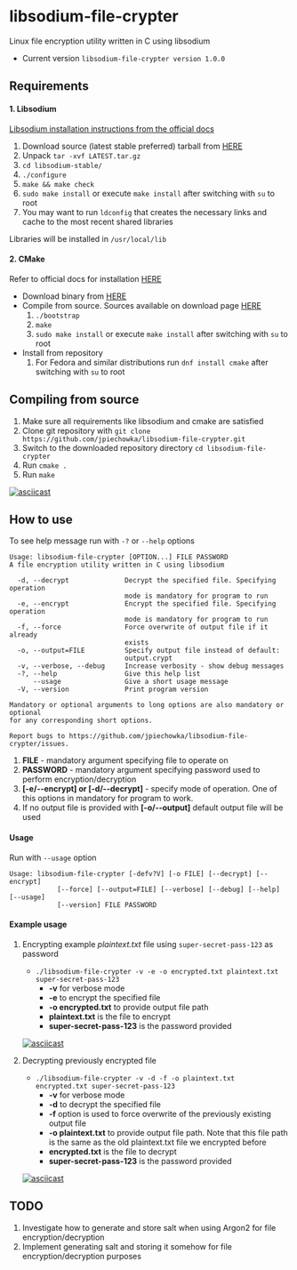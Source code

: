 # libsodium-file-crypter
Linux file encryption utility written in C using libsodium

* Current version ```libsodium-file-crypter version 1.0.0```

## Requirements
#### 1. Libsodium
[Libsodium installation instructions from the official docs](https://download.libsodium.org/doc/installation/)

1. Download source (latest stable preferred) tarball from [HERE](https://download.libsodium.org/libsodium/releases/)
2. Unpack ```tar -xvf LATEST.tar.gz```
3. ```cd libsodium-stable/```
4. ```./configure```
5. ```make && make check```
6. ```sudo make install``` or execute ```make install``` after switching with ```su``` to root
7. You may want to run ```ldconfig``` that creates the necessary links and cache to the most recent shared libraries

Libraries will be installed in ```/usr/local/lib```

#### 2. CMake

Refer to official docs for installation [HERE](https://cmake.org/install/)

* Download binary from [HERE](https://cmake.org/download/)
* Compile from source. Sources available on download page [HERE](https://cmake.org/download/)
    1. ```./bootstrap```
    2. ```make```
    3. ```sudo make install``` or execute ```make install``` after switching with ```su``` to root
* Install from repository
    1. For Fedora and similar distributions run ```dnf install cmake``` after switching with ```su``` to root

## Compiling from source

1. Make sure all requirements like libsodium and cmake are satisfied
2. Clone git repository with ```git clone https://github.com/jpiechowka/libsodium-file-crypter.git```
3. Switch to the downloaded repository directory ```cd libsodium-file-crypter```
4. Run ```cmake .```
5. Run ```make```

[![asciicast](https://asciinema.org/a/154905.png)](https://asciinema.org/a/154905)

## How to use

To see help message run with ```-?``` or ```--help``` options

```
Usage: libsodium-file-crypter [OPTION...] FILE PASSWORD
A file encryption utility written in C using libsodium

  -d, --decrypt              Decrypt the specified file. Specifying operation
                             mode is mandatory for program to run
  -e, --encrypt              Encrypt the specified file. Specifying operation
                             mode is mandatory for program to run
  -f, --force                Force overwrite of output file if it already
                             exists
  -o, --output=FILE          Specify output file instead of default:
                             output.crypt
  -v, --verbose, --debug     Increase verbosity - show debug messages
  -?, --help                 Give this help list
      --usage                Give a short usage message
  -V, --version              Print program version

Mandatory or optional arguments to long options are also mandatory or optional
for any corresponding short options.

Report bugs to https://github.com/jpiechowka/libsodium-file-crypter/issues.

```

1. **FILE** - mandatory argument specifying file to operate on
2. **PASSWORD** - mandatory argument specifying password used to perform encryption/decryption
3. **\[-e/--encrypt] or \[-d/--decrypt]** - specify mode of operation. One of this options in mandatory for program to work.
4. If no output file is provided with **\[-o/--output]** default output file will be used

#### Usage

Run with ```--usage``` option

```
Usage: libsodium-file-crypter [-defv?V] [-o FILE] [--decrypt] [--encrypt]
            [--force] [--output=FILE] [--verbose] [--debug] [--help] [--usage]
            [--version] FILE PASSWORD
```

#### Example usage

1. Encrypting example *plaintext.txt* file using ```super-secret-pass-123``` as password
    * ```./libsodium-file-crypter -v -e -o encrypted.txt plaintext.txt super-secret-pass-123```
        * **-v** for verbose mode
        * **-e** to encrypt the specified file
        * **-o encrypted.txt** to provide output file path
        * **plaintext.txt** is the file to encrypt
        * **super-secret-pass-123** is the password provided

    [![asciicast](https://asciinema.org/a/154917.png)](https://asciinema.org/a/154917)

2. Decrypting previously encrypted file
    * ```./libsodium-file-crypter -v -d -f -o plaintext.txt encrypted.txt super-secret-pass-123```
        * **-v** for verbose mode
        * **-d** to decrypt the specified file
        * **-f** option is used to force overwrite of the previously existing output file
        * **-o plaintext.txt** to provide output file path. Note that this file path is the same as the old plaintext.txt file we encrypted before
        * **encrypted.txt** is the file to decrypt
        * **super-secret-pass-123** is the password provided

    [![asciicast](https://asciinema.org/a/154918.png)](https://asciinema.org/a/154918)

## TODO

1. Investigate how to generate and store salt when using Argon2 for file encryption/decryption
2. Implement generating salt and storing it somehow for file encryption/decryption purposes